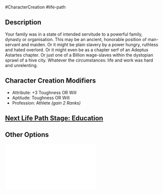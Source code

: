 #CharacterCreation #life-path 
## Description
Your family was in a state of intended servitude to a powerful family, dynasty or organisation. This may be an ancient, honorable position of man-servant and maiden. Or it might be plain slavery by a power hungry, ruthless and hated overlord. Or it might even be as a chapter serf of an Adeptus Astartes chapter. Or just one of a Billion wage-slaves within the dystopian sprawl of a hive city.
Whatever the circumstances: life and work was hard and unrelenting.

## Character Creation Modifiers
- Attribute: +3 Toughness OR Will 
- Aptitude: Toughness OR Will 
- Profession: Athlete _(gain 2 Ranks)_

## [Next Life Path Stage: Education](</LifePath/Education/Education.md>)

## Other Options
![](</LifePath/Childhood/List of Childhoods.md>)